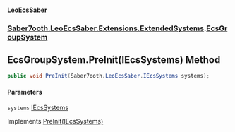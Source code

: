 #### [LeoEcsSaber](index.md 'index')
### [Saber7ooth.LeoEcsSaber.Extensions.ExtendedSystems](Saber7ooth.LeoEcsSaber.Extensions.ExtendedSystems.md 'Saber7ooth.LeoEcsSaber.Extensions.ExtendedSystems').[EcsGroupSystem](EcsGroupSystem.md 'Saber7ooth.LeoEcsSaber.Extensions.ExtendedSystems.EcsGroupSystem')

## EcsGroupSystem.PreInit(IEcsSystems) Method

```csharp
public void PreInit(Saber7ooth.LeoEcsSaber.IEcsSystems systems);
```
#### Parameters

<a name='Saber7ooth.LeoEcsSaber.Extensions.ExtendedSystems.EcsGroupSystem.PreInit(Saber7ooth.LeoEcsSaber.IEcsSystems).systems'></a>

`systems` [IEcsSystems](IEcsSystems.md 'Saber7ooth.LeoEcsSaber.IEcsSystems')

Implements [PreInit(IEcsSystems)](IEcsPreInitSystem.PreInit(IEcsSystems).md 'Saber7ooth.LeoEcsSaber.IEcsPreInitSystem.PreInit(Saber7ooth.LeoEcsSaber.IEcsSystems)')